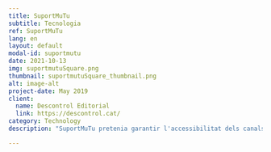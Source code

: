 ```yaml
---
title: SuportMuTu
subtitle: Tecnologia
ref: SuportMuTu
lang: en
layout: default
modal-id: suportmutu
date: 2021-10-13
img: suportmutuSquare.png
thumbnail: suportmutuSquare_thumbnail.png
alt: image-alt
project-date: May 2019
client:
  name: Descontrol Editorial
  link: https://descontrol.cat/
category: Technology
description: "SuportMuTu pretenia garantir l'accessibilitat dels canals de protocol sanitari de Catalunya i dels grups de solidaritat veïnal de Barcelona, per a algunes de les llengües no llatines més comunes en aquesta ciutat: àrab, urdú i xinès. En combinar la tecnologia lingüística basada en la intel·ligència artificial (IA) amb una xarxa de persones voluntàries, SuportMuTu va ajudar a oferir els canals de Telegram en aquestes llengues en paral·lel a les seves versions originals en català o castellà, perquè tothom pogués informar-se i donar suport mútu durant el confinament. <p>SuportMuTu és una tecnologia orientada a i impulsada per la gent. Posa les persones al centre i fa que tot el procés depengui de la verificació humana. La logística de missatgeria i la IA s’utilitzen només per fer el procés més eficient i gestionable de manera fàcil per les voluntàries.<p>Per obtenir més informació, consulteu la nostra <a href='______'>publicació del bloc</a>."

---
```

